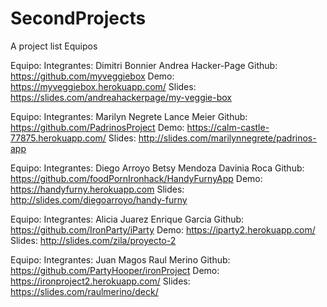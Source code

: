 # SecondProjects
A project list
Equipos

Equipo:
  Integrantes:
    Dimitri Bonnier
    Andrea Hacker-Page
  Github:
    https://github.com/myveggiebox
  Demo:
    https://myveggiebox.herokuapp.com/
  Slides:
    https://slides.com/andreahackerpage/my-veggie-box
    
Equipo:
  Integrantes:
    Marilyn Negrete
    Lance Meier
  Github:
    https://github.com/PadrinosProject
  Demo:
    https://calm-castle-77875.herokuapp.com/
  Slides:
    http://slides.com/marilynnegrete/padrinos-app
    
Equipo:
  Integrantes:
    Diego Arroyo
    Betsy Mendoza
    Davinia Roca
  Github:
    https://github.com/foodPornIronhack/HandyFurnyApp
  Demo:
    https://handyfurny.herokuapp.com
  Slides:
    http://slides.com/diegoarroyo/handy-furny
    
Equipo: 
  Integrantes:
    Alicia Juarez
    Enrique Garcia
  Github:
    https://github.com/IronParty/iParty
  Demo:
    https://iparty2.herokuapp.com/
  Slides:
    http://slides.com/zila/proyecto-2

Equipo: 
  Integrantes:
    Juan Magos
    Raul Merino
  Github:
    https://github.com/PartyHooper/ironProject
  Demo:
    https://ironproject2.herokuapp.com/
  Slides:
    https://slides.com/raulmerino/deck/


